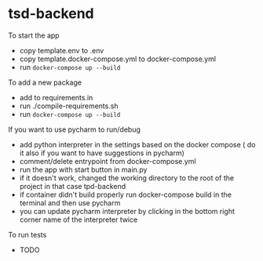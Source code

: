 # tsd-backend

To start the app

- copy template.env to .env
- copy template.docker-compose.yml to docker-compose.yml
- run `docker-compose up --build`

To add a new package
- add to requirements.in
- run ./compile-requirements.sh
- run `docker-compose up --build`

If you want to use pycharm to run/debug
- add python interpreter in the settings based on the docker compose ( do it also if you want to have suggestions in pycharm)
- comment/delete entrypoint from docker-compose.yml
- run the app with start button in main.py
- if it doesn't work, changed the working directory to the root of the project in that case tpd-backend
- if container didn't build properly run docker-compose build in the terminal and then use pycharm
- you can update pycharm interpreter by clicking in the bottom right corner name of the interpreter twice

To run tests
- TODO
